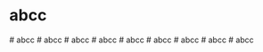 # abcc
#   a b c c  
 #   a b c c  
 #   a b c c  
 #   a b c c  
 #   a b c c  
 #   a b c c  
 #   a b c c  
 #   a b c c  
 #   a b c c  
 